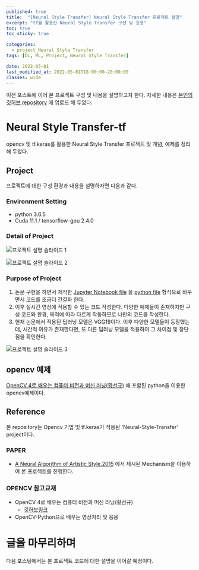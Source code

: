```yaml
---
published: true
title:  "[Neural Style Transfer] Neural Style Transfer 프로젝트 설명"
excerpt: "tf를 활용한 Neural Style Transfer 구현 및 응용"
toc: true
toc_sticky: true

categories:
  - project_Neural Style Transfer
tags: [DL, ML, Project, Neural Style Transfer]

date: 2022-05-01
last_modified_at: 2022-05-01T18:00:00-20:00:00
classes: wide
---
```


이전 포스트에 이어 본 프로젝트 구성 및 내용을 설명하고자 한다.
자세한 내용은 [본인의 깃허브 repository](https://github.com/sehooni/Neural-Style-Transfer_tf)
에 업로드 해 두었다.

# Neural Style Transfer-tf
opencv 및 tf.keras를 활용한 Neural Style Transfer 프로젝트 및 개념, 예제를 정리해 두었다.

## Project
프로젝트에 대한 구성 환경과 내용을 설명하자면 다음과 같다.

### Environment Setting
- python 3.6.5  
- Cuda 11.1 / tensorflow-gpu 2.4.0

### Detail of Project
![프로젝트 설명 슬라이드 1](https://user-images.githubusercontent.com/84653623/165943832-b93feebd-beb6-4965-970b-360836194f44.png)

![프로젝트 설명 슬라이드 2](https://user-images.githubusercontent.com/84653623/165943884-6d3c0559-dec9-4d59-8ec0-184fef17b99b.png)

### Purpose of Project
1. 논문 구현을 하면서 제작한 [Jupyter Notebook file](https://github.com/sehooni/Neural-Style-Transfer_tf/blob/master/project/Neural_Style_Transfer_code.ipynb)
을 [python file](https://github.com/sehooni/Neural-Style-Transfer_tf/blob/master/project/Neural_Style_Transfer.py) 형식으로 바꾸면서 코드를 조금더 간결화 한다.
2. 이후 실시간 영상에 적용할 수 있는 코드 작성한다. 다양한 예제들이 존재하지만 구성 코드와 환경, 목적에 따라 다르게 작동하므로 나만의 코드를 작성한다.
3. 현재 논문에서 적용된 딥러닝 모델은 VGG19이다. 이후 다양한 모델들이 등장했는데, 시간적 여유가 존재한다면, 또 다른 딥러닝 모델을 적용하여 그 차이점 및 장단점을 확인한다.

![프로젝트 설명 슬라이드 3](https://user-images.githubusercontent.com/84653623/165943965-d9363c97-f501-458f-b52e-7aeeb7b2c7d4.png)


## opencv 예제
[OpenCV 4로 배우는 컴퓨터 비전과 머신 러닝(황선규)](https://github.com/sehooni/Neural-Style-Transfer_tf/blob/master/opencv%20%EC%98%88%EC%A0%9C/README.md)
에 포함된 python을 이용한 opencv예제이다.


## Reference
본 repository는 Opencv 기법 및 tf.keras가 적용된 'Neural-Style-Transfer' project이다.

### PAPER
- [A Neural Algorithm of Artistic Style.2015](https://arxiv.org/abs/1508.06576) 에서 제시된 Mechanism을 이용하여 본 프로젝트를 진행한다.

### OPENCV 참고교재
- OpenCV 4로 배우는 컴퓨터 비전과 머신 러닝(황선규)
  - [깃허브링크](https://github.com/sunkyoo/opencv4cvml)
- OpenCV-Python으로 배우는 영상처리 및 응용

# 글을 마무리하며
다음 포스팅에서는 본 프로젝트 코드에 대한 설명을 이어갈 예정이다.

